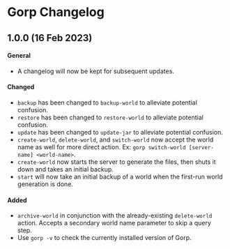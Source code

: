 # Gorp Changelog

## 1.0.0 (16 Feb 2023)
#### General
* A changelog will now be kept for subsequent updates.

#### Changed
* `backup` has been changed to `backup-world` to alleviate potential confusion.
* `restore` has been changed to `restore-world` to alleviate potential confusion.
* `update` has been changed to `update-jar` to alleviate potential confusion.
* `create-world`, `delete-world`, and `switch-world` now accept the world name as well for more direct action. Ex: `gorp switch-world [server-name] <world-name>`.
* `create-world` now starts the server to generate the files, then shuts it down and takes an initial backup.
* `start` will now take an initial backup of a world when the first-run world generation is done.

#### Added
* `archive-world` in conjunction with the already-existing `delete-world` action. Accepts a secondary world name parameter to skip a query step.
* Use `gorp -v` to check the currently installed version of Gorp.